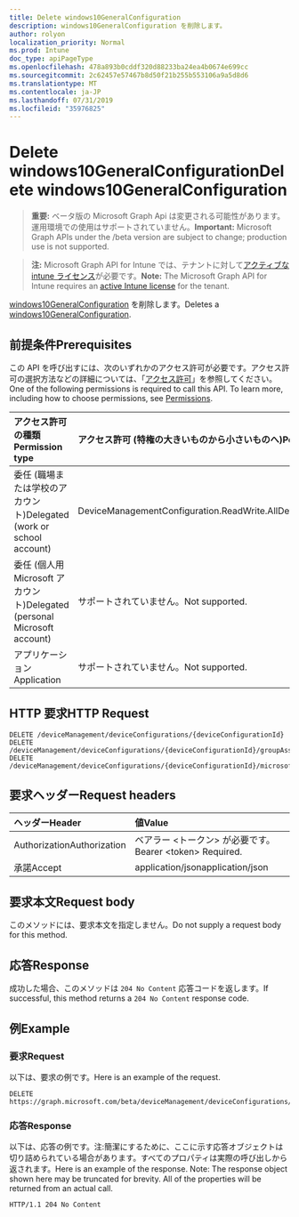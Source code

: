 ```yaml
---
title: Delete windows10GeneralConfiguration
description: windows10GeneralConfiguration を削除します。
author: rolyon
localization_priority: Normal
ms.prod: Intune
doc_type: apiPageType
ms.openlocfilehash: 478a893b0cddf320d88233ba24ea4b0674e699cc
ms.sourcegitcommit: 2c62457e57467b8d50f21b255b553106a9a5d8d6
ms.translationtype: MT
ms.contentlocale: ja-JP
ms.lasthandoff: 07/31/2019
ms.locfileid: "35976825"
---
```

# <a name="delete-windows10generalconfiguration"></a><span data-ttu-id="24e71-103">Delete windows10GeneralConfiguration</span><span class="sxs-lookup"><span data-stu-id="24e71-103">Delete windows10GeneralConfiguration</span></span>

> <span data-ttu-id="24e71-104">**重要:** ベータ版の Microsoft Graph Api は変更される可能性があります。運用環境での使用はサポートされていません。</span><span class="sxs-lookup"><span data-stu-id="24e71-104">**Important:** Microsoft Graph APIs under the /beta version are subject to change; production use is not supported.</span></span>

> <span data-ttu-id="24e71-105">**注:** Microsoft Graph API for Intune では、テナントに対して[アクティブな intune ライセンス](https://go.microsoft.com/fwlink/?linkid=839381)が必要です。</span><span class="sxs-lookup"><span data-stu-id="24e71-105">**Note:** The Microsoft Graph API for Intune requires an [active Intune license](https://go.microsoft.com/fwlink/?linkid=839381) for the tenant.</span></span>

<span data-ttu-id="24e71-106">[windows10GeneralConfiguration](../resources/intune-deviceconfig-windows10generalconfiguration.md) を削除します。</span><span class="sxs-lookup"><span data-stu-id="24e71-106">Deletes a [windows10GeneralConfiguration](../resources/intune-deviceconfig-windows10generalconfiguration.md).</span></span>

## <a name="prerequisites"></a><span data-ttu-id="24e71-107">前提条件</span><span class="sxs-lookup"><span data-stu-id="24e71-107">Prerequisites</span></span>
<span data-ttu-id="24e71-p101">この API を呼び出すには、次のいずれかのアクセス許可が必要です。アクセス許可の選択方法などの詳細については、「[アクセス許可](/graph/permissions-reference)」を参照してください。</span><span class="sxs-lookup"><span data-stu-id="24e71-p101">One of the following permissions is required to call this API. To learn more, including how to choose permissions, see [Permissions](/graph/permissions-reference).</span></span>

|<span data-ttu-id="24e71-110">アクセス許可の種類</span><span class="sxs-lookup"><span data-stu-id="24e71-110">Permission type</span></span>|<span data-ttu-id="24e71-111">アクセス許可 (特権の大きいものから小さいものへ)</span><span class="sxs-lookup"><span data-stu-id="24e71-111">Permissions (from most to least privileged)</span></span>|
|:---|:---|
|<span data-ttu-id="24e71-112">委任 (職場または学校のアカウント)</span><span class="sxs-lookup"><span data-stu-id="24e71-112">Delegated (work or school account)</span></span>|<span data-ttu-id="24e71-113">DeviceManagementConfiguration.ReadWrite.All</span><span class="sxs-lookup"><span data-stu-id="24e71-113">DeviceManagementConfiguration.ReadWrite.All</span></span>|
|<span data-ttu-id="24e71-114">委任 (個人用 Microsoft アカウント)</span><span class="sxs-lookup"><span data-stu-id="24e71-114">Delegated (personal Microsoft account)</span></span>|<span data-ttu-id="24e71-115">サポートされていません。</span><span class="sxs-lookup"><span data-stu-id="24e71-115">Not supported.</span></span>|
|<span data-ttu-id="24e71-116">アプリケーション</span><span class="sxs-lookup"><span data-stu-id="24e71-116">Application</span></span>|<span data-ttu-id="24e71-117">サポートされていません。</span><span class="sxs-lookup"><span data-stu-id="24e71-117">Not supported.</span></span>|

## <a name="http-request"></a><span data-ttu-id="24e71-118">HTTP 要求</span><span class="sxs-lookup"><span data-stu-id="24e71-118">HTTP Request</span></span>
<!-- {
  "blockType": "ignored"
}
-->
``` http
DELETE /deviceManagement/deviceConfigurations/{deviceConfigurationId}
DELETE /deviceManagement/deviceConfigurations/{deviceConfigurationId}/groupAssignments/{deviceConfigurationGroupAssignmentId}/deviceConfiguration
DELETE /deviceManagement/deviceConfigurations/{deviceConfigurationId}/microsoft.graph.windowsDomainJoinConfiguration/networkAccessConfigurations/{deviceConfigurationId}
```

## <a name="request-headers"></a><span data-ttu-id="24e71-119">要求ヘッダー</span><span class="sxs-lookup"><span data-stu-id="24e71-119">Request headers</span></span>
|<span data-ttu-id="24e71-120">ヘッダー</span><span class="sxs-lookup"><span data-stu-id="24e71-120">Header</span></span>|<span data-ttu-id="24e71-121">値</span><span class="sxs-lookup"><span data-stu-id="24e71-121">Value</span></span>|
|:---|:---|
|<span data-ttu-id="24e71-122">Authorization</span><span class="sxs-lookup"><span data-stu-id="24e71-122">Authorization</span></span>|<span data-ttu-id="24e71-123">ベアラー &lt;トークン&gt; が必要です。</span><span class="sxs-lookup"><span data-stu-id="24e71-123">Bearer &lt;token&gt; Required.</span></span>|
|<span data-ttu-id="24e71-124">承諾</span><span class="sxs-lookup"><span data-stu-id="24e71-124">Accept</span></span>|<span data-ttu-id="24e71-125">application/json</span><span class="sxs-lookup"><span data-stu-id="24e71-125">application/json</span></span>|

## <a name="request-body"></a><span data-ttu-id="24e71-126">要求本文</span><span class="sxs-lookup"><span data-stu-id="24e71-126">Request body</span></span>
<span data-ttu-id="24e71-127">このメソッドには、要求本文を指定しません。</span><span class="sxs-lookup"><span data-stu-id="24e71-127">Do not supply a request body for this method.</span></span>

## <a name="response"></a><span data-ttu-id="24e71-128">応答</span><span class="sxs-lookup"><span data-stu-id="24e71-128">Response</span></span>
<span data-ttu-id="24e71-129">成功した場合、このメソッドは `204 No Content` 応答コードを返します。</span><span class="sxs-lookup"><span data-stu-id="24e71-129">If successful, this method returns a `204 No Content` response code.</span></span>

## <a name="example"></a><span data-ttu-id="24e71-130">例</span><span class="sxs-lookup"><span data-stu-id="24e71-130">Example</span></span>

### <a name="request"></a><span data-ttu-id="24e71-131">要求</span><span class="sxs-lookup"><span data-stu-id="24e71-131">Request</span></span>
<span data-ttu-id="24e71-132">以下は、要求の例です。</span><span class="sxs-lookup"><span data-stu-id="24e71-132">Here is an example of the request.</span></span>
``` http
DELETE https://graph.microsoft.com/beta/deviceManagement/deviceConfigurations/{deviceConfigurationId}
```

### <a name="response"></a><span data-ttu-id="24e71-133">応答</span><span class="sxs-lookup"><span data-stu-id="24e71-133">Response</span></span>
<span data-ttu-id="24e71-p102">以下は、応答の例です。注:簡潔にするために、ここに示す応答オブジェクトは切り詰められている場合があります。すべてのプロパティは実際の呼び出しから返されます。</span><span class="sxs-lookup"><span data-stu-id="24e71-p102">Here is an example of the response. Note: The response object shown here may be truncated for brevity. All of the properties will be returned from an actual call.</span></span>
``` http
HTTP/1.1 204 No Content
```





